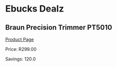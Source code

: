 
# Ebucks Dealz
## Braun Precision Trimmer PT5010
[Product Page](https://www.ebucks.com/web/shop/productSelected.do?prodId=1018616855&catId=1186086453)

Price: R299.00

Savings: 120.0


	